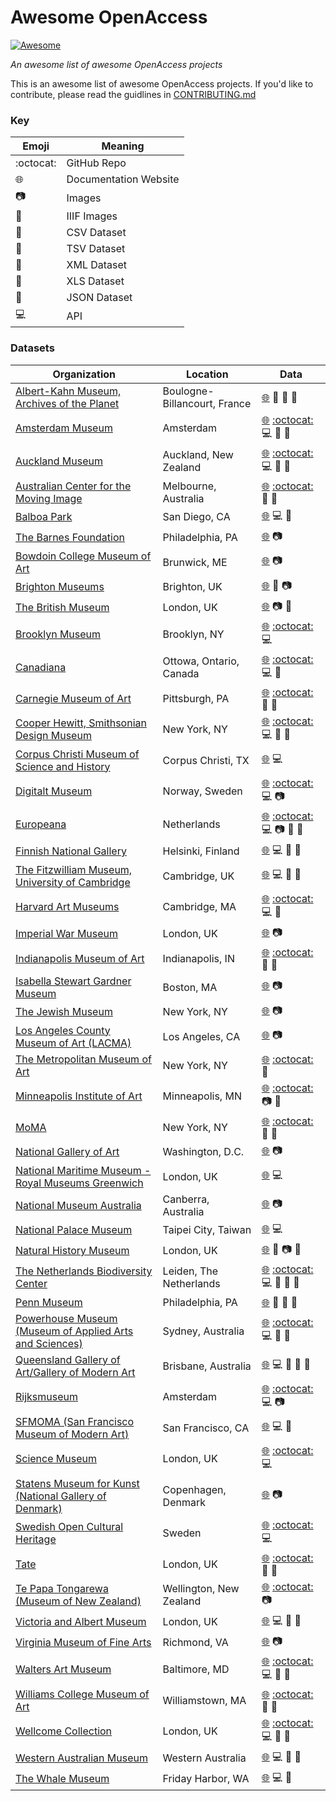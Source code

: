 # Awesome OpenAccess
[![Awesome](https://awesome.re/badge-flat.svg)](https://awesome.re)

*An awesome list of awesome OpenAccess projects* 

This is an awesome list of awesome OpenAccess projects. If you'd like to contribute, please read the guidlines in [CONTRIBUTING.md](https://github.com/micahwalterstudio/awesome-openaccess/blob/master/CONTRIBUTING.md)
### Key
| Emoji | Meaning |
| --- | --- |
| :octocat: | GitHub Repo |
| :globe_with_meridians: | Documentation Website |
| :camera: | Images |
| :minidisc: | IIIF Images |
| :blue_book: | CSV Dataset |
| :green_book: | TSV Dataset |
| :closed_book: | XML Dataset |
| :notebook: | XLS Dataset |
| :orange_book: | JSON Dataset |
| :computer: | API |
### Datasets
| Organization | Location | Data |
| --- | --- | --- |
| [Albert-Kahn Museum, Archives of the Planet](https://opendata.hauts-de-seine.fr/explore/dataset/archives-de-la-planete/export/?disjunctive.operateur) | Boulogne-Billancourt, France | [:globe_with_meridians:](https://opendata.hauts-de-seine.fr/explore/dataset/archives-de-la-planete/export/?disjunctive.operateur) :blue_book: :orange_book: :notebook:  |  
| [Amsterdam Museum](https://www.amsterdammuseum.nl/open-data) | Amsterdam | [:globe_with_meridians:](https://www.amsterdammuseum.nl/open-data) [:octocat:](https://github.com/openstate/open-cultuur-data) :computer: :orange_book: :closed_book:  |  
| [Auckland Museum](https://api.aucklandmuseum.com/) | Auckland, New Zealand | [:globe_with_meridians:](https://api.aucklandmuseum.com/) [:octocat:](https://github.com/AucklandMuseum/Collection-Data) :computer: :blue_book: :orange_book:  |  
| [Australian Center for the Moving Image](https://labs.acmi.net.au/first-batch-open-collection-data-from-acmi-ef0a6720d716) | Melbourne, Australia | [:globe_with_meridians:](https://labs.acmi.net.au/first-batch-open-collection-data-from-acmi-ef0a6720d716) [:octocat:](https://github.com/ACMILabs/collection) :orange_book: :green_book:  |  
| [Balboa Park](http://www.balboaparkcommons.org/pages/thisapi) | San Diego, CA | [:globe_with_meridians:](http://www.balboaparkcommons.org/pages/thisapi) :computer: :orange_book:  |  
| [The Barnes Foundation](https://www.barnesfoundation.org/collection/open-access-and-copyright) | Philadelphia, PA | [:globe_with_meridians:](https://www.barnesfoundation.org/collection/open-access-and-copyright) :camera:  |  
| [Bowdoin College Museum of Art](http://artmuseum.bowdoin.edu/?sid=229&x=7107) | Brunwick, ME | [:globe_with_meridians:](http://artmuseum.bowdoin.edu/?sid=229&x=7107) :camera:  |  
| [Brighton Museums](https://brightonmuseums.org.uk/discover/2012/07/20/open-data-from-our-collections/) | Brighton, UK | [:globe_with_meridians:](https://brightonmuseums.org.uk/discover/2012/07/20/open-data-from-our-collections/) :blue_book: :camera:  |  
| [The British Museum](http://www.britishmuseum.org/research/collection_online/about_the_database.aspx) | London, UK | [:globe_with_meridians:](http://www.britishmuseum.org/research/collection_online/about_the_database.aspx) :camera: :orange_book:  |  
| [Brooklyn Museum](https://www.brooklynmuseum.org/opencollection/api) | Brooklyn, NY | [:globe_with_meridians:](https://www.brooklynmuseum.org/opencollection/api) [:octocat:](https://github.com/brooklynmuseum) :computer:  |  
| [Canadiana](http://search.canadiana.ca/support/api) | Ottowa, Ontario, Canada | [:globe_with_meridians:](http://search.canadiana.ca/support/api) [:octocat:](https://github.com/c7a/cihm-gorilla) :computer: :orange_book:  |  
| [Carnegie Museum of Art](https://collectionsasdata.github.io/facet2/) | Pittsburgh, PA | [:globe_with_meridians:](https://collectionsasdata.github.io/facet2/) [:octocat:](https://github.com/cmoa/collection) :blue_book: :orange_book:  |  
| [Cooper Hewitt, Smithsonian Design Museum](https://www.cooperhewitt.org/open-source-at-cooper-hewitt/) | New York, NY | [:globe_with_meridians:](https://www.cooperhewitt.org/open-source-at-cooper-hewitt/) [:octocat:](https://github.com/cooperhewitt/collection) :computer: :blue_book: :orange_book:  |  
| [Corpus Christi Museum of Science and History](https://texashistory.unt.edu/explore/partners/CCMS/api/) | Corpus Christi, TX | [:globe_with_meridians:](https://texashistory.unt.edu/explore/partners/CCMS/api/) :computer:  |  
| [Digitalt Museum](https://digitaltmuseum.org/) | Norway, Sweden | [:globe_with_meridians:](https://digitaltmuseum.org/) [:octocat:](https://github.com/NordicMuseum/DiMu-API-documentation) :computer: :camera:  |  
| [Europeana](https://pro.europeana.eu/resources/apis) | Netherlands | [:globe_with_meridians:](https://pro.europeana.eu/resources/apis) [:octocat:](https://github.com/europeana/europeana-portal-collections) :computer: :camera: :orange_book: :closed_book:  |  
| [Finnish National Gallery](http://kokoelmat.fng.fi/api/v2support/docs/#/overview) | Helsinki, Finland | [:globe_with_meridians:](http://kokoelmat.fng.fi/api/v2support/docs/#/overview) :computer: :orange_book: :closed_book:  |  
| [The Fitzwilliam Museum, University of Cambridge](http://data.fitzmuseum.cam.ac.uk/) | Cambridge, UK | [:globe_with_meridians:](http://data.fitzmuseum.cam.ac.uk/) :computer: :orange_book: :closed_book:  |  
| [Harvard Art Museums](https://www.harvardartmuseums.org/collections/api) | Cambridge, MA | [:globe_with_meridians:](https://www.harvardartmuseums.org/collections/api) [:octocat:](https://github.com/harvardartmuseums/api-docs) :computer: :orange_book:  |  
| [Imperial War Museum](https://www.iwm.org.uk/collections) | London, UK | [:globe_with_meridians:](https://www.iwm.org.uk/collections) :camera:  |  
| [Indianapolis Museum of Art](http://collection.imamuseum.org/) | Indianapolis, IN | [:globe_with_meridians:](http://collection.imamuseum.org/) [:octocat:](https://github.com/IMAmuseum/ima-collection) :blue_book: :orange_book:  |  
| [Isabella Stewart Gardner Museum](https://www.gardnermuseum.org/experience/collection) | Boston, MA | [:globe_with_meridians:](https://www.gardnermuseum.org/experience/collection) :camera:  |  
| [The Jewish Museum](https://thejewishmuseum.org/collection) | New York, NY | [:globe_with_meridians:](https://thejewishmuseum.org/collection) :camera:  |  
| [Los Angeles County Museum of Art (LACMA)](https://collections.lacma.org/) | Los Angeles, CA | [:globe_with_meridians:](https://collections.lacma.org/) :camera:  |  
| [The Metropolitan Museum of Art](https://www.metmuseum.org/about-the-met/policies-and-documents/image-resources) | New York, NY | [:globe_with_meridians:](https://www.metmuseum.org/about-the-met/policies-and-documents/image-resources) [:octocat:](https://github.com/metmuseum/openaccess) :blue_book:  |  
| [Minneapolis Institute of Art](https://collections.artsmia.org/) | Minneapolis, MN | [:globe_with_meridians:](https://collections.artsmia.org/) [:octocat:](https://github.com/artsmia/collection) :camera: :orange_book:  |  
| [MoMA](https://www.moma.org/collection/) | New York, NY | [:globe_with_meridians:](https://www.moma.org/collection/) [:octocat:](https://github.com/MuseumofModernArt/collection) :blue_book: :orange_book:  |  
| [National Gallery of Art](https://images.nga.gov/en/page/openaccess.html) | Washington, D.C. | [:globe_with_meridians:](https://images.nga.gov/en/page/openaccess.html) :camera:  |  
| [National Maritime Museum - Royal Museums Greenwich](http://collections.rmg.co.uk/page/76fd680cdfa46b8848f3a719e15a6772.html) | London, UK | [:globe_with_meridians:](http://collections.rmg.co.uk/page/76fd680cdfa46b8848f3a719e15a6772.html) :computer:  |  
| [National Museum Australia](http://collectionsearch.nma.gov.au/) | Canberra, Australia | [:globe_with_meridians:](http://collectionsearch.nma.gov.au/) :camera:  |  
| [National Palace Museum](https://theme.npm.edu.tw/opendata/?lang=2) | Taipei City, Taiwan | [:globe_with_meridians:](https://theme.npm.edu.tw/opendata/?lang=2) :computer:  |  
| [Natural History Museum](http://data.nhm.ac.uk/dataset) | London, UK | [:globe_with_meridians:](http://data.nhm.ac.uk/dataset) :blue_book: :camera: :notebook:  |  
| [The Netherlands Biodiversity Center](http://docs.biodiversitydata.nl/en/latest/) | Leiden, The Netherlands | [:globe_with_meridians:](http://docs.biodiversitydata.nl/en/latest/) [:octocat:](https://github.com/naturalis/naturalis_data_api) :computer: :blue_book: :orange_book: :closed_book:  |  
| [Penn Museum](https://www.penn.museum/collections/data.php) | Philadelphia, PA | [:globe_with_meridians:](https://www.penn.museum/collections/data.php) :blue_book: :orange_book: :closed_book:  |  
| [Powerhouse Museum (Museum of Applied Arts and Sciences)](https://maas.museum/api-documentation/overview/graphql/) | Sydney, Australia | [:globe_with_meridians:](https://maas.museum/api-documentation/overview/graphql/) [:octocat:](https://github.com/museumofappliedartsandsciences/MME) :computer: :orange_book: :closed_book:  |  
| [Queensland Gallery of Art/Gallery of Modern Art](https://data.qld.gov.au/dataset?tags=qagoma) | Brisbane, Australia | [:globe_with_meridians:](https://data.qld.gov.au/dataset?tags=qagoma) :computer: :blue_book: :notebook: :closed_book:  |  
| [Rijksmuseum](https://www.rijksmuseum.nl/en/api) | Amsterdam | [:globe_with_meridians:](https://www.rijksmuseum.nl/en/api) [:octocat:](https://github.com/Rijksmuseum/rijksmuseum.github.io) :computer: :camera:  |  
| [SFMOMA (San Francisco Museum of Modern Art)](https://www.sfmoma.org/api/collection/docs/) | San Francisco, CA | [:globe_with_meridians:](https://www.sfmoma.org/api/collection/docs/) :computer: :orange_book:  |  
| [Science Museum](https://group.sciencemuseum.org.uk/about-us/collection/using-our-collection-api/) | London, UK | [:globe_with_meridians:](https://group.sciencemuseum.org.uk/about-us/collection/using-our-collection-api/) [:octocat:](https://github.com/TheScienceMuseum/collectionsonline) :computer:  |  
| [Statens Museum for Kunst (National Gallery of Denmark)](http://www.smk.dk/en/use-of-images-and-text/free-download-of-artworks/) | Copenhagen, Denmark | [:globe_with_meridians:](http://www.smk.dk/en/use-of-images-and-text/free-download-of-artworks/) :camera:  |  
| [Swedish Open Cultural Heritage](http://www.ksamsok.se/in-english/api/#sochapi) | Sweden | [:globe_with_meridians:](http://www.ksamsok.se/in-english/api/#sochapi) [:octocat:](https://github.com/Abbe98/ksamsok-py) :computer:  |  
| [Tate](http://www.tate.org.uk/about-us/policies-and-procedures/creative-commons-licences-tate) | London, UK | [:globe_with_meridians:](http://www.tate.org.uk/about-us/policies-and-procedures/creative-commons-licences-tate) [:octocat:](https://github.com/tategallery/collection) :blue_book: :orange_book:  |  
| [Te Papa Tongarewa (Museum of New Zealand)](https://collections.tepapa.govt.nz/) | Wellington, New Zealand | [:globe_with_meridians:](https://collections.tepapa.govt.nz/) [:octocat:](https://github.com/te-papa/image-downloads-stats) :camera:  |  
| [Victoria and Albert Museum](https://www.vam.ac.uk/api) | London, UK | [:globe_with_meridians:](https://www.vam.ac.uk/api) :computer: :orange_book: :closed_book:  |  
| [Virginia Museum of Fine Arts](https://www.vmfa.museum/collections/collections-archive/) | Richmond, VA | [:globe_with_meridians:](https://www.vmfa.museum/collections/collections-archive/) :camera:  |  
| [Walters Art Museum](https:http://api.thewalters.org/) | Baltimore, MD | [:globe_with_meridians:](https:http://api.thewalters.org/) [:octocat:](https://github.com/WaltersArtMuseum/walters-api) :computer: :orange_book: :closed_book:  |  
| [Williams College Museum of Art](https://wcma.williams.edu/wcma-digital-project/) | Williamstown, MA | [:globe_with_meridians:](https://wcma.williams.edu/wcma-digital-project/) [:octocat:](https://github.com/wcmaart/collection) :blue_book: :orange_book:  |  
| [Wellcome Collection](https://developers.wellcomecollection.org/) | London, UK | [:globe_with_meridians:](https://developers.wellcomecollection.org/) [:octocat:](https://github.com/wellcometrust/wellcomecollection.org) :computer: :minidisc: :orange_book:  |  
| [Western Australian Museum](http://www.museum.wa.gov.au/sandbox/) | Western Australia | [:globe_with_meridians:](http://www.museum.wa.gov.au/sandbox/) :computer: :orange_book: :closed_book:  |  
| [The Whale Museum](http://hotline.whalemuseum.org/api) | Friday Harbor, WA | [:globe_with_meridians:](http://hotline.whalemuseum.org/api) :computer: :orange_book:  |  
